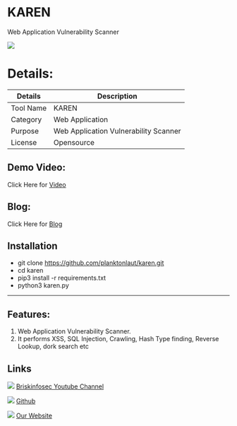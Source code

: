KAREN
============
Web Application Vulnerability Scanner

![ ](https://briskinfosec.com//assets/tooloftheday/Copy_of_Briskinfosec_TOD_Latest_samples_194.jpg)


Details:
============
|  Details | Description   |
| ------------ | ------------ |
|  Tool Name |  KAREN |
|  Category | Web Application  |
|  Purpose | Web Application Vulnerability Scanner  |
|  License |    Opensource|

Demo Video:
-----------------
Click Here for [Video](https://www.youtube.com/watch?v=GJny7uBuPMs  "Video")


Blog: 
--------------
Click Here for [Blog](https://briskinfosec.com/tooloftheday/toolofthedaydetail/KAREN "Blog")

Installation
----------------

- git clone https://github.com/planktonlaut/karen.git
- cd karen
- pip3 install -r requirements.txt
- python3 karen.py

------------
Features:
----------------

1. Web Application Vulnerability Scanner.
2. It performs XSS, SQL Injection, Crawling, Hash Type finding, Reverse Lookup, dork search etc


Links
----------------

 ![ ](https://img.icons8.com/color/15/000000/youtube-play.png) [Briskinfosec Youtube Channel](https://www.youtube.com/channel/UCcPmqqYETcO_7-6p_uUsF1w "Briskinfosec Youtube Channel")


 ![ ](https://img.icons8.com/glyph-neue/15/000000/github.png) [Github](https://github.com/briskinfosec "Github") 

  ![ ](https://img.icons8.com/ios/15/000000/internet--v2.png) [Our Website](https://www.briskinfosec.com/ "Our Website")